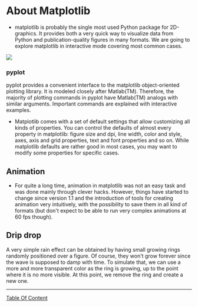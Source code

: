 # About Matplotlib 
- matplotlib is probably the single most used Python package for 2D-graphics. It provides both a very quick way to visualize data from Python and publication-quality figures in many formats. We are going to explore matplotlib in interactive mode covering most common cases.

![](https://cdn.educba.com/academy/wp-content/uploads/2019/09/Matplotlib-In-Python-2.png)

### pyplot
pyplot provides a convenient interface to the matplotlib object-oriented plotting library. It is modeled closely after Matlab(TM). Therefore, the majority of plotting commands in pyplot have Matlab(TM) analogs with similar arguments. Important commands are explained with interactive examples.

- Matplotlib comes with a set of default settings that allow customizing all kinds of properties. You can control the defaults of almost every property in matplotlib: figure size and dpi, line width, color and style, axes, axis and grid properties, text and font properties and so on. While matplotlib defaults are rather good in most cases, you may want to modify some properties for specific cases.

## Animation
- For quite a long time, animation in matplotlib was not an easy task and was done mainly through clever hacks. However, things have started to change since version 1.1 and the introduction of tools for creating animation very intuitively, with the possibility to save them in all kind of formats (but don't expect to be able to run very complex animations at 60 fps though).

## Drip drop
A very simple rain effect can be obtained by having small growing rings randomly positioned over a figure. Of course, they won't grow forever since the wave is supposed to damp with time. To simulate that, we can use a more and more transparent color as the ring is growing, up to the point where it is no more visible. At this point, we remove the ring and create a new one.

--------------------------------------------------------------------------


[Table Of Content](https://github.com/omarXzain/401-reading-notes)
